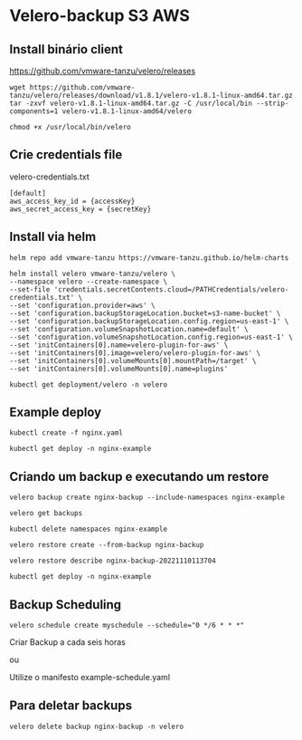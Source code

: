 # Velero-backup S3 AWS

## Install binário client
https://github.com/vmware-tanzu/velero/releases

```
wget https://github.com/vmware-tanzu/velero/releases/download/v1.8.1/velero-v1.8.1-linux-amd64.tar.gz
tar -zxvf velero-v1.8.1-linux-amd64.tar.gz -C /usr/local/bin --strip-components=1 velero-v1.8.1-linux-amd64/velero
```
```
chmod +x /usr/local/bin/velero
```

## Crie credentials file

velero-credentials.txt
```
[default]
aws_access_key_id = {accessKey}
aws_secret_access_key = {secretKey}
```

## Install via helm
```
helm repo add vmware-tanzu https://vmware-tanzu.github.io/helm-charts
```
```
helm install velero vmware-tanzu/velero \
--namespace velero --create-namespace \
--set-file 'credentials.secretContents.cloud=/PATHCredentials/velero-credentials.txt' \
--set 'configuration.provider=aws' \
--set 'configuration.backupStorageLocation.bucket=s3-name-bucket' \
--set 'configuration.backupStorageLocation.config.region=us-east-1' \
--set 'configuration.volumeSnapshotLocation.name=default' \
--set 'configuration.volumeSnapshotLocation.config.region=us-east-1' \
--set 'initContainers[0].name=velero-plugin-for-aws' \
--set 'initContainers[0].image=velero/velero-plugin-for-aws' \
--set 'initContainers[0].volumeMounts[0].mountPath=/target' \
--set 'initContainers[0].volumeMounts[0].name=plugins'
```
```
kubectl get deployment/velero -n velero
```
## Example deploy
```
kubectl create -f nginx.yaml
```
```
kubectl get deploy -n nginx-example
```
## Criando um backup e executando um restore 
```
velero backup create nginx-backup --include-namespaces nginx-example
```
```
velero get backups
```
```
kubectl delete namespaces nginx-example
```
```
velero restore create --from-backup nginx-backup
```
```
velero restore describe nginx-backup-20221110113704
```
```
kubectl get deploy -n nginx-example
```
## Backup Scheduling

```
velero schedule create myschedule --schedule="0 */6 * * *"
```
Criar Backup a cada seis horas

ou

Utilize o manifesto example-schedule.yaml

## Para deletar backups 
```
velero delete backup nginx-backup -n velero
```
